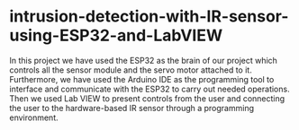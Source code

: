# intrusion-detection-with-IR-sensor-using-ESP32-and-LabVIEW

In this project we have used the ESP32 as the brain of our project which controls all the sensor module and the servo motor attached to it. Furthermore, we have used the Arduino IDE as the programming tool to interface and communicate with the ESP32 to carry out needed operations. Then we used Lab VIEW to present controls from the user and connecting the user to the hardware-based IR sensor through a programming environment.
